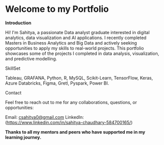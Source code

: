 # Welcome to my Portfolio
**Introduction**

Hi! I'm Sahitya, a passionate Data analyst graduate interested in digital analytics, data visualization and AI applications. I recently completed Masters in Business Analytics and Big Data and actively seeking opportunities to apply my skills to real-world projects. This portfolio showcases some of the projects I completed in data analysis, visualization, and predictive modelling.

SkillSet

Tableau, GRAFANA, Python, R, MySQL, Scikit-Learn, TensorFlow, Keras, Azure Databricks, Figma, Gretl, Pyspark, Power BI.



Contact

Feel free to reach out to me for any collaborations, questions, or opportunities:

Email: csahitya0@gmail.com
LinkedIn: (https://www.linkedin.com/in/sahitya-chaudhary-584700165/)


**Thanks to all my mentors and peers who have supported me in my learning journey.**
